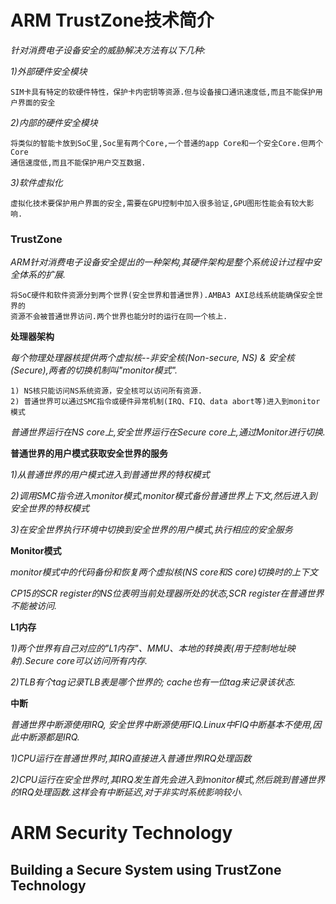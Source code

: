 # ARM TrustZone技术简介

*针对消费电子设备安全的威胁解决方法有以下几种:*

*1)外部硬件安全模块*

	SIM卡具有特定的软硬件特性，保护卡内密钥等资源.但与设备接口通讯速度低,而且不能保护用户界面的安全

*2)内部的硬件安全模块*
	
	将类似的智能卡放到SoC里,Soc里有两个Core,一个普通的app Core和一个安全Core.但两个Core
	通信速度低,而且不能保护用户交互数据.

*3)软件虚拟化*

	虚拟化技术要保护用户界面的安全,需要在GPU控制中加入很多验证,GPU图形性能会有较大影响.

### TrustZone

*ARM针对消费电子设备安全提出的一种架构,其硬件架构是整个系统设计过程中安全体系的扩展.*

	将SoC硬件和软件资源分到两个世界(安全世界和普通世界).AMBA3 AXI总线系统能确保安全世界的
	资源不会被普通世界访问.两个世界也能分时的运行在同一个核上.

**处理器架构**

*每个物理处理器核提供两个虚拟核--非安全核(Non-secure, NS) & 安全核(Secure),两者的切换机制叫"monitor模式".*
	
	1) NS核只能访问NS系统资源，安全核可以访问所有资源.
	2) 普通世界可以通过SMC指令或硬件异常机制(IRQ、FIQ、data abort等)进入到monitor模式

*普通世界运行在NS core上,安全世界运行在Secure core上,通过Monitor进行切换.*

**普通世界的用户模式获取安全世界的服务**

*1)从普通世界的用户模式进入到普通世界的特权模式*

*2)调用SMC指令进入monitor模式,monitor模式备份普通世界上下文,然后进入到安全世界的特权模式*

*3)在安全世界执行环境中切换到安全世界的用户模式,执行相应的安全服务*

**Monitor模式**

*monitor模式中的代码备份和恢复两个虚拟核(NS core和S core)切换时的上下文*

*CP15的SCR register的NS位表明当前处理器所处的状态,SCR register在普通世界不能被访问.*

**L1内存**

*1)两个世界有自己对应的"L1内存"、MMU、本地的转换表(用于控制地址映射).Secure core可以访问所有内存.*

*2)TLB有个tag记录TLB表是哪个世界的; cache也有一位tag来记录该状态.*

**中断**

*普通世界中断源使用IRQ, 安全世界中断源使用FIQ.Linux中FIQ中断基本不使用,因此中断源都是IRQ.*

*1)CPU运行在普通世界时,其IRQ直接进入普通世界IRQ处理函数*

*2)CPU运行在安全世界时,其IRQ发生首先会进入到monitor模式,然后跳到普通世界的IRQ处理函数.这样会有中断延迟,对于非实时系统影响较小.*


# ARM Security Technology
## Building a Secure System using TrustZone Technology